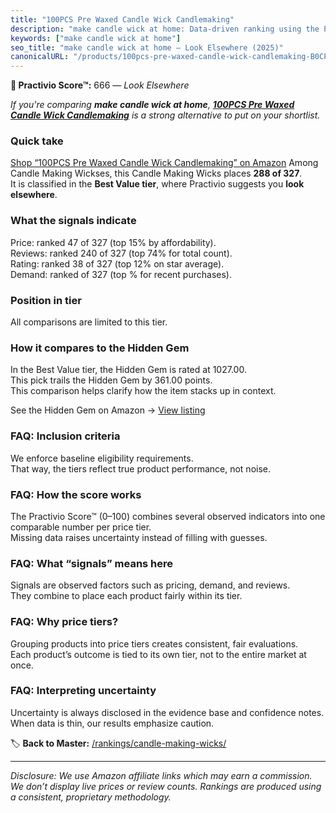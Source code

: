 ```yaml
---
title: "100PCS Pre Waxed Candle Wick Candlemaking"
description: "make candle wick at home: Data-driven ranking using the Practivio Score™. Positioned by quality, value, demand, findability, momentum."
keywords: ["make candle wick at home"]
seo_title: "make candle wick at home — Look Elsewhere (2025)"
canonicalURL: "/products/100pcs-pre-waxed-candle-wick-candlemaking-B0CPFWL4KY/"
---
```


**🚫 Practivio Score™:** 666 — _Look Elsewhere_


*If you're comparing **make candle wick at home**, **[100PCS Pre Waxed Candle Wick Candlemaking](https://www.amazon.com/dp/B0CPFWL4KY?tag=practivio-20)** is a strong alternative to put on your shortlist.*
### Quick take
[Shop “100PCS Pre Waxed Candle Wick Candlemaking” on Amazon](https://www.amazon.com/dp/B0CPFWL4KY?tag=practivio-20)
Among Candle Making Wickses, this Candle Making Wicks places **288 of 327**.  
It is classified in the **Best Value tier**, where Practivio suggests you **look elsewhere**.

### What the signals indicate
Price: ranked 47 of 327 (top 15% by affordability).  
Reviews: ranked 240 of 327 (top 74% for total count).  
Rating: ranked 38 of 327 (top 12% on star average).  
Demand: ranked  of 327 (top % for recent purchases).

### Position in tier
All comparisons are limited to this tier.

### How it compares to the Hidden Gem
In the Best Value tier, the Hidden Gem is rated at 1027.00.  
This pick trails the Hidden Gem by 361.00 points.  
This comparison helps clarify how the item stacks up in context.  

See the Hidden Gem on Amazon → [View listing](https://www.amazon.com/dp/B097D7S6KB?tag=practivio-20)

### FAQ: Inclusion criteria
We enforce baseline eligibility requirements.  
That way, the tiers reflect true product performance, not noise.

### FAQ: How the score works
The Practivio Score™ (0–100) combines several observed indicators into one comparable number per price tier.  
Missing data raises uncertainty instead of filling with guesses.

### FAQ: What “signals” means here
Signals are observed factors such as pricing, demand, and reviews.  
They combine to place each product fairly within its tier.

### FAQ: Why price tiers?
Grouping products into price tiers creates consistent, fair evaluations.  
Each product’s outcome is tied to its own tier, not to the entire market at once.

### FAQ: Interpreting uncertainty
Uncertainty is always disclosed in the evidence base and confidence notes.  
When data is thin, our results emphasize caution.


🏷️ **Back to Master:** [/rankings/candle-making-wicks/](/rankings/candle-making-wicks/)

---
_Disclosure: We use Amazon affiliate links which may earn a commission. We don’t display live prices or review counts. Rankings are produced using a consistent, proprietary methodology._
